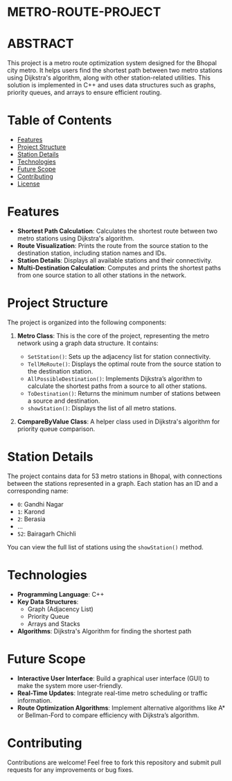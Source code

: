 # METRO-ROUTE-PROJECT
# ABSTRACT
This project is a metro route optimization system designed for the Bhopal city metro. It helps users find the shortest path between two metro stations using Dijkstra's algorithm, along with other station-related utilities. This solution is implemented in C++ and uses data structures such as graphs, priority queues, and arrays to ensure efficient routing.

# Table of Contents
- [Features](#features)
- [Project Structure](#project-structure)
- [Station Details](#station-details)
- [Technologies](#technologies)
- [Future Scope](#future-scope)
- [Contributing](#contributing)
- [License](#license)

# Features

- **Shortest Path Calculation**: Calculates the shortest route between two metro stations using Dijkstra's algorithm.
- **Route Visualization**: Prints the route from the source station to the destination station, including station names and IDs.
- **Station Details**: Displays all available stations and their connectivity.
- **Multi-Destination Calculation**: Computes and prints the shortest paths from one source station to all other stations in the network.

# Project Structure

The project is organized into the following components:

1. **Metro Class**: This is the core of the project, representing the metro network using a graph data structure. It contains:
   - `SetStation()`: Sets up the adjacency list for station connectivity.
   - `TellMeRoute()`: Displays the optimal route from the source station to the destination station.
   - `AllPossibleDestination()`: Implements Dijkstra’s algorithm to calculate the shortest paths from a source to all other stations.
   - `ToDestination()`: Returns the minimum number of stations between a source and destination.
   - `showStation()`: Displays the list of all metro stations.

2. **CompareByValue Class**: A helper class used in Dijkstra's algorithm for priority queue comparison.

# Station Details

The project contains data for 53 metro stations in Bhopal, with connections between the stations represented in a graph. Each station has an ID and a corresponding name:

- `0`: Gandhi Nagar
- `1`: Karond
- `2`: Berasia
- ...
- `52`: Bairagarh Chichli

You can view the full list of stations using the `showStation()` method.

# Technologies

- **Programming Language**: C++
- **Key Data Structures**:
  - Graph (Adjacency List)
  - Priority Queue
  - Arrays and Stacks
- **Algorithms**: Dijkstra's Algorithm for finding the shortest path



# Future Scope

- **Interactive User Interface**: Build a graphical user interface (GUI) to make the system more user-friendly.
- **Real-Time Updates**: Integrate real-time metro scheduling or traffic information.
- **Route Optimization Algorithms**: Implement alternative algorithms like A* or Bellman-Ford to compare efficiency with Dijkstra’s algorithm.

# Contributing

Contributions are welcome! Feel free to fork this repository and submit pull requests for any improvements or bug fixes.
